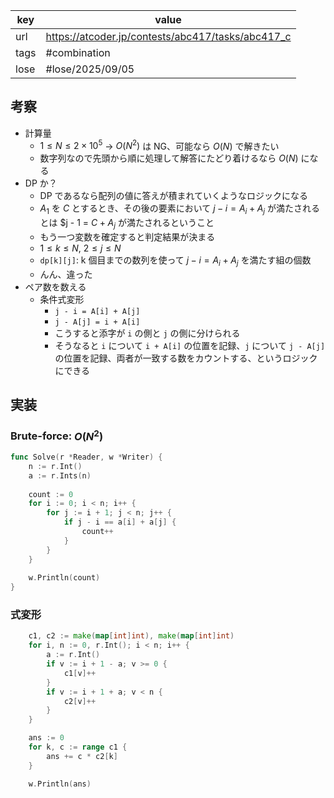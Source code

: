 
| key  | value                                             |
| ---- | ------------------------------------------------- |
| url  | https://atcoder.jp/contests/abc417/tasks/abc417_c |
| tags | #combination                                      |
| lose | #lose/2025/09/05                                  |

## 考察

- 計算量
	- $1 \le N \le 2 \times 10^5$ -> $O(N^2)$ は NG、可能なら $O(N)$ で解きたい
	- 数字列なので先頭から順に処理して解答にたどり着けるなら $O(N)$ になる
- DP か？
	- DP であるなら配列の値に答えが積まれていくようなロジックになる
	- $A_1$ を $C$ とするとき、その後の要素において $j - i = A_i + A_j$ が満たされるとは $j - 1 = $C + A_j$ が満たされるということ
	- もう一つ変数を確定すると判定結果が決まる
	- $1 \le k \le N$, $2 \le j \le N$
	- `dp[k][j]`: k 個目までの数列を使って $j - i = A_i + A_j$ を満たす組の個数
	- んん、違った
- ペア数を数える
	- 条件式変形
		- `j - i = A[i] + A[j]`
		- `j - A[j] = i + A[i]`
		- こうすると添字が `i` の側と `j` の側に分けられる
		- そうなると `i` について `i + A[i]` の位置を記録、`j` について `j - A[j]` の位置を記録、両者が一致する数をカウントする、というロジックにできる

## 実装

### Brute-force: $O(N^2)$

```go
func Solve(r *Reader, w *Writer) {
	n := r.Int()
	a := r.Ints(n)
	
	count := 0
	for i := 0; i < n; i++ {
		for j := i + 1; j < n; j++ {
			if j - i == a[i] + a[j] {
				count++
			}
		}
	}
	
	w.Println(count)
}
```

### 式変形

```go
	c1, c2 := make(map[int]int), make(map[int]int)
	for i, n := 0, r.Int(); i < n; i++ {
		a := r.Int()
		if v := i + 1 - a; v >= 0 {
			c1[v]++
		}
		if v := i + 1 + a; v < n {
			c2[v]++
		}
	}

	ans := 0
	for k, c := range c1 {
		ans += c * c2[k]
	}

	w.Println(ans)
```
